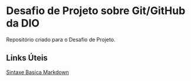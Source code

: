 # Desafio de Projeto sobre Git/GitHub da DIO

Repositório criado para o Desafio de Projeto.

## Links Úteis 

[Sintaxe Basica Markdown](https://www.markdownguide.org/basic-syntax/)
